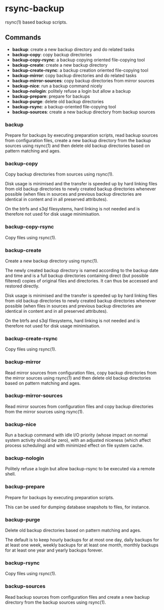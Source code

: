 rsync-backup
============

rsync(1) based backup scripts.

Commands
--------

 * **backup**:                create a new backup directory and do related tasks
 * **backup-copy**:           copy backup directories
 * **backup-copy-rsync**:     a backup copying oriented file-copying tool
 * **backup-create**:         create a new backup directory
 * **backup-create-rsync**:   a backup creation oriented file-copying tool
 * **backup-mirror**:         copy backup directories and do related tasks
 * **backup-mirror-sources**: copy backup directories from mirror sources
 * **backup-nice**:           run a backup command nicely
 * **backup-nologin**:        politely refuse a login but allow a backup
 * **backup-prepare**:        prepare for backups
 * **backup-purge**:          delete old backup directories
 * **backup-rsync**:          a backup-oriented file-copying tool
 * **backup-sources**:        create a new backup directory from backup sources

### **backup**

Prepare for backups by executing preparation scripts, read backup
sources from configuration files, create a new backup directory from the
backup sources using rsync(1) and then delete old backup directories
based on pattern matching and ages.

### **backup-copy**

Copy backup directories from sources using rsync(1).

Disk usage is minimised and the transfer is speeded up by hard linking
files from old backup directories to newly created backup directories
whenever possible (when files in sources and previous backup directories
are identical in content and in all preserved attributes).

On the btrfs and s3ql filesystems, hard linking is not needed and is
therefore not used for disk usage minimisation.

### **backup-copy-rsync**

Copy files using rsync(1).

### **backup-create**

Create a new backup directory using rsync(1).

The newly created backup directory is named according to the backup date
and time and is a full backup directories containing direct (but
possible filtered) copies of original files and directories. It can thus
be accessed and restored directly.

Disk usage is minimised and the transfer is speeded up by hard linking
files from old backup directories to newly created backup directories
whenever possible (when files in sources and previous backup directories
are identical in content and in all preserved attributes).

On the btrfs and s3ql filesystems, hard linking is not needed and is
therefore not used for disk usage minimisation.

### **backup-create-rsync**

Copy files using rsync(1).

### **backup-mirror**

Read mirror sources from configuration files, copy backup directories
from the mirror sources using rsync(1) and then delete old backup
directories based on pattern matching and ages.

### **backup-mirror-sources**

Read mirror sources from configuration files and copy backup directories
from the mirror sources using rsync(1).

### **backup-nice**

Run a backup command with idle I/O priority (whose impact on normal
system activity should be zero), with an adjusted niceness (which affect
process scheduling) and with minimized effect on file system cache.

### **backup-nologin**

Politely refuse a login but allow backup-rsync to be executed via a
remote shell.

### **backup-prepare**

Prepare for backups by executing preparation scripts.

This can be used for dumping database snapshots to files, for instance.

### **backup-purge**

Delete old backup directories based on pattern matching and ages.

The default is to keep hourly backups for at most one day, daily backups
for at least one week, weekly backups for at least one month, monthly
backups for at least one year and yearly backups forever.

### **backup-rsync**

Copy files using rsync(1).

### **backup-sources**

Read backup sources from configuration files and create a new backup
directory from the backup sources using rsync(1).
